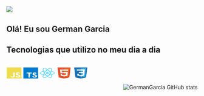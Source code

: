 
 <img src="https://cdn.discordapp.com/attachments/1062147783844450404/1096490312953774141/1638449054818_1_1.png" />
          
## Olá! Eu sou German Garcia

## Tecnologias que utilizo no meu dia a dia 

<div style="display: inline_block"><br>
  <img align="center" alt="Js" height="30" width="40" src="https://raw.githubusercontent.com/devicons/devicon/master/icons/javascript/javascript-plain.svg">
  <img align="center" alt="Ts" height="30" width="40" src="https://raw.githubusercontent.com/devicons/devicon/master/icons/typescript/typescript-plain.svg">
  <img align="center" alt="React" height="30" width="40" src="https://raw.githubusercontent.com/devicons/devicon/master/icons/react/react-original.svg">
  <img align="center" alt="HTML" height="30" width="40" src="https://raw.githubusercontent.com/devicons/devicon/master/icons/html5/html5-original.svg">
  <img align="center" alt="CSS" height="30" width="40" src="https://raw.githubusercontent.com/devicons/devicon/master/icons/css3/css3-original.svg">
</div>
          
<div align="right">
  
 ![GermanGarcia GitHub stats](https://github-readme-stats.vercel.app/api?username=GermanGarcia&theme=radical) 
</div>
